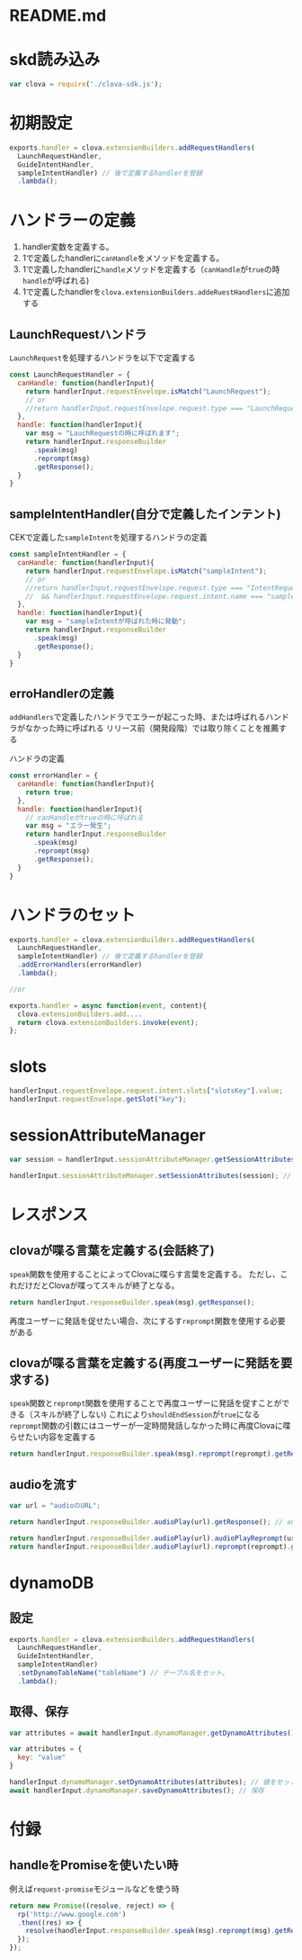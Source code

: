 # README.md

# skd読み込み

```js
var clova = require('./clova-sdk.js');
```

# 初期設定


```js
exports.handler = clova.extensionBuilders.addRequestHandlers(
  LaunchRequestHandler,
  GuideIntentHandler,
  sampleIntentHandler) // 後で定義するhandlerを登録
  .lambda();
```

# ハンドラーの定義

1. handler変数を定義する。
2. 1で定義したhandlerに`canHandle`をメソッドを定義する。
3. 1で定義したhandlerに`handle`メソッドを定義する（`canHandle`が`true`の時`handle`が呼ばれる)
4. 1で定義したhandlerを`clova.extensionBuilders.addeRuestHandlers`に追加する

## LaunchRequestハンドラ

`LaunchRequest`を処理するハンドラを以下で定義する

```js
const LaunchRequestHandler = {
  canHandle: function(handlerInput){
    return handlerInput.requestEnvelope.isMatch("LaunchRequest");
    // or
    //return handlerInput.requestEnvelope.request.type === "LaunchRequest";
  },
  handle: function(handlerInput){
    var msg = "LauchRequestの時に呼ばれます";
    return handlerInput.responseBuilder
      .speak(msg)
      .reprompt(msg)
      .getResponse();
  }
}
```

## sampleIntentHandler(自分で定義したインテント)

CEKで定義した`sampleIntent`を処理するハンドラの定義

```js
const sampleIntentHandler = {
  canHandle: function(handlerInput){
    return handlerInput.requestEnvelope.isMatch("sampleIntent");
    // or
    //return handlerInput.requestEnvelope.request.type === "IntentRequest"
    //  && handlerInput.requestEnvelope.request.intent.name === "sampleIntent";
  },
  handle: function(handlerInput){
    var msg = "sampleIntentが呼ばれた時に発動";
    return handlerInput.responseBuilder
      .speak(msg)
      .getResponse();
  }
}
```

## erroHandlerの定義

`addHandlers`で定義したハンドラでエラーが起こった時、または呼ばれるハンドラがなかった時に呼ばれる
リリース前（開発段階）では取り除くことを推薦する

ハンドラの定義
```js
const errorHandler = {
  canHandle: function(handlerInput){
    return true;
  },
  handle: function(handlerInput){
    // canHandleがtrueの時に呼ばれる
    var msg = "エラー発生";
    return handlerInput.responseBuilder
      .speak(msg)
      .reprompt(msg)
      .getResponse();
  }
}
```

# ハンドラのセット

```js
exports.handler = clova.extensionBuilders.addRequestHandlers(
  LaunchRequestHandler,
  sampleIntentHandler) // 後で定義するhandlerを登録
  .addErrorHandlers(errorHandler)
  .lambda();

//or

exports.handler = async function(event, content){
  clova.extensionBuilders.add....
  return clova.extensionBuilders.invoke(event);
};
```

# slots

```js
handlerInput.requestEnvelope.request.intent.slots["slotsKey"].value;
handlerInput.requestEnvelope.getSlot("key");
```

# sessionAttributeManager

```js
var session = handlerInput.sessionAttributeManager.getSessionAttributes(); // 取得

handlerInput.sessionAttributeManager.setSessionAttributes(session); // セット
```

# レスポンス

## clovaが喋る言葉を定義する(会話終了)

`speak`関数を使用することによってClovaに喋らす言葉を定義する。
ただし、これだけだとClovaが喋ってスキルが終了となる。

```js
return handlerInput.responseBuilder.speak(msg).getResponse();
```

再度ユーザーに発話を促せたい場合、次にするす`reprompt`関数を使用する必要がある

## clovaが喋る言葉を定義する(再度ユーザーに発話を要求する)

`speak`関数と`reprompt`関数を使用することで再度ユーザーに発話を促すことができる（スキルが終了しない)
これにより`shouldEndSession`が`true`になる
`reprompt`関数の引数にはユーザーが一定時間発話しなかった時に再度Clovaに喋らせたい内容を定義する

```js
return handlerInput.responseBuilder.speak(msg).reprompt(reprompt).getResponse();
```

## audioを流す

```js
var url = "audioのURL";

return handlerInput.responseBuilder.audioPlay(url).getResponse(); // audioを流して、スキルを終了させたい時

return handlerInput.responseBuilder.audioPlay(url).audioPlayReprompt(url).getResponse(); // audioを流した後も会話を継続させたい時。（repromptもaudio)
return handlerInput.responseBuilder.audioPlay(url).reprompt(reprompt).getResponse(); // audioを流した後も会話を継続させたい時。（repromptはテキスト)
```


# dynamoDB

## 設定

```js
exports.handler = clova.extensionBuilders.addRequestHandlers(
  LaunchRequestHandler,
  GuideIntentHandler,
  sampleIntentHandler)  
  .setDynamoTableName("tableName") // テーブル名をセット。
  .lambda();
```

## 取得、保存
```js
var attributes = await handlerInput.dynamoManager.getDynamoAttributes(); // 取得

var attributes = {
  key: "value"
}

handlerInput.dynamoManager.setDynamoAttributes(attributes); // 値をセット
await handlerInput.dynamoManager.saveDynamoAttributes(); // 保存
```

# 付録

## handleをPromiseを使いたい時

例えば`request-promise`モジュールなどを使う時

```js
return new Promise((resolve, reject) => {
  rp('http://www.google.com')
  .then((res) => {
    resolve(handlerInput.responseBuilder.speak(msg).reprompt(msg).getResponse());
  });
});
```

